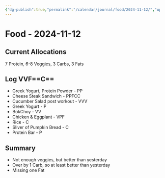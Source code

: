 ```yaml
---
{"dg-publish":true,"permalink":"/calendar/journal/food/2024-11-12/","updated":"2024-11-12T21:14:22.073-08:00"}
---
```


# Food - 2024-11-12

## Current Allocations
7 Protein, 6-8 Veggies, 3 Carbs, 3 Fats
## Log VVF==C==
- Greek Yogurt, Protein Powder - PP
- Cheese Steak Sandwich - PPFCC
- Cucumber Salad post workout - VVV
- Greek Yogurt - P
- BokChoy - VV
- Chicken & Eggplant - VPF
- Rice - C
- Sliver of Pumpkin Bread - C
- Protein Bar - P 
## Summary
- Not enough veggies, but better than yesterday
- Over by 1 Carb, so at least better than yesterday
- Missing  one Fat

```calendar-nav
```